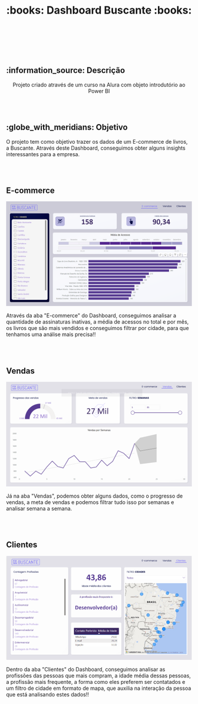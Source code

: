 <h1 align="center">
  :books: Dashboard Buscante :books:
</h1>
<br></br>

<div align="center">
  <img src="" alt="">
</div>
<br></br>

<h2> :information_source: Descrição </h2>
<p align="center"> Projeto criado através de um curso na Alura com objeto introdutório ao Power BI</p>
<br></br>

<h2> :globe_with_meridians: Objetivo</h2>
<p>O projeto tem como objetivo trazer os dados de um E-commerce de livros, a Buscante. Através deste Dashboard, conseguimos obter alguns insights interessantes para a empresa.</p>
<br></br>

<h2>E-commerce</h2>
<img src="src/buscante - ecommerce.png" alt="Tela de E-commerce do Dashboard" width="600">
<p>Através da aba "E-commerce" do Dashboard, conseguimos analisar a quantidade de assinaturas inativas, a média de acessos no total e por mês, os livros que são mais vendidos e conseguimos filtrar por cidade, para que tenhamos uma análise mais precisa!!</p>
<br></br>

<h2>Vendas</h2>
<img src="src/buscante - vendas.png" alt="Tela de Vendas do Dashboard" width="600">
<p>Já na aba "Vendas", podemos obter alguns dados, como o progresso de vendas, a meta de vendas e podemos filtrar tudo isso por semanas e analisar semana a semana.</p>
<br></br>

<h2>Clientes</h2>
<img src="src/buscante - clientes.png" alt="Tela de Clientes do Dashboard" width="600">
<p>Dentro da aba "Clientes" do Dashboard, conseguimos analisar as profissões das pessoas que mais compram, a idade média dessas pessoas, a profissão mais frequente, a forma como eles preferem ser contatados e um filtro de cidade em formato de mapa, que auxilia na interação da pessoa que está analisando estes dados!!</p>
<br></br>